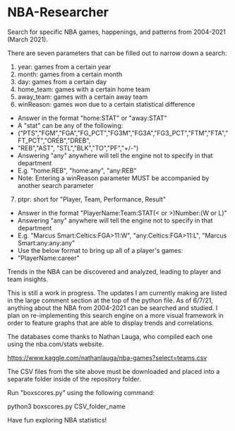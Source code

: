 # NBA-Researcher
Search for specific NBA games, happenings, and patterns from 2004-2021 (March 2021).

There are seven parameters that can be filled out to narrow down a search:

1. year: games from a certain year
2. month: games from a certain month
3. day: games from a certain day
4. home_team: games with a certain home team
5. away_team: games with a certain away team
6. winReason: games won due to a certain statistical difference 
  - Answer in the format "home:STAT" or "away:STAT"
  - A "stat" can be any of the following:
  - ("PTS","FGM","FGA","FG_PCT","FG3M","FG3A","FG3_PCT","FTM","FTA","FT_PCT","OREB","DREB",
  - "REB","AST", "STL","BLK","TO","PF","+/-")
  - Answering "any" anywhere will tell the engine not to specify in that department
  - E.g. "home:REB", "home:any", "any:REB"
  - Note: Entering a winReason parameter MUST be accompanied by another search parameter
7. ptpr: short for "Player, Team, Performance, Result"
  - Answer in the format "PlayerName:Team:STAT(< or >)Number:(W or L)"
  - Answering "any" anywhere will tell the engine not to specify in that department
  - E.g. "Marcus Smart:Celtics:FGA>11:W", "any:Celtics:FGA>11:L", "Marcus Smart:any:any:any"
  - Use the below format to bring up all of a player's games:
  - "PlayerName:career"

Trends in the NBA can be discovered and analyzed, leading to player and team insights.

This is still a work in progress. The updates I am currently making are listed in the large comment section 
at the top of the python file. As of 6/7/21, anything about the NBA from 2004-2021 can be searched and studied.
I plan on re-implementing this search engine on a more visual framework in order to feature graphs that are able 
to display trends and correlations.

The databases come thanks to Nathan Lauga, who compiled each one using the nba.com/stats website.

https://www.kaggle.com/nathanlauga/nba-games?select=teams.csv

The CSV files from the site above must be downloaded and placed into a separate folder inside of the 
repository folder.

Run "boxscores.py" using the following command:

python3 boxscores.py CSV_folder_name

Have fun exploring NBA statistics!
